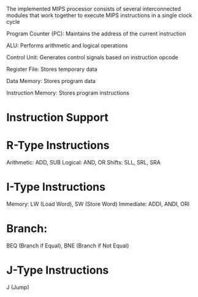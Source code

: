The implemented MIPS processor consists of several interconnected modules that work together to execute MIPS instructions in a single clock cycle

Program Counter (PC): Maintains the address of the current instruction

ALU: Performs arithmetic and logical operations

Control Unit: Generates control signals based on instruction opcode

Register File: Stores temporary data

Data Memory: Stores program data

Instruction Memory: Stores program instructions

# Instruction Support
# R-Type Instructions
Arithmetic: ADD, SUB
Logical: AND, OR
Shifts: SLL, SRL, SRA

# I-Type Instructions
Memory: LW (Load Word), SW (Store Word)
Immediate: ADDI, ANDI, ORI

# Branch: 
BEQ (Branch if Equal), BNE (Branch if Not Equal)

# J-Type Instructions
J (Jump)
